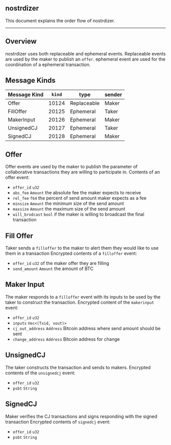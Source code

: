 ## nostrdizer

This document explains the order flow of nostrdizer.

--- 

## Overview

nostrdizer uses both replaceable and ephemeral events. Replaceable events are used by the maker to publish an `offer`.
ephemeral event are used for the coordination of a ephemeral transaction.

## Message Kinds

| Message Kind | `kind` |     type   | sender |
| -------------|--------|------------| ------ |
| Offer        | 10124  | Replaceable| Maker  |
| FillOffer    | 20125  | Ephemeral  | Taker  |
| MakerInput   | 20126  | Ephemeral  | Maker  |
| UnsignedCJ   | 20127  | Ephemeral  | Taker  |
| SignedCJ     | 20128  | Ephemeral  | Maker  |


## Offer 
Offer events are used by the maker to publish the parameter of collaborative transactions they are willing to participate in.
Contents of an offer event:
- `offer_id` `u32`
- `abs_fee` `Amount` the absolute fee the maker expects to receive
- `rel_fee` `f64` the percent of send amount maker expects as a fee
- `minsize` `Amount` the minimum size of the send amount 
- `maxsize` `Amount` the maximum size of the send amount
- `will_brodcast` `bool` if the maker is willing to broadcast the final transaction

## Fill Offer
Taker sends a `filloffer` to the maker to alert them they would like to use them in a transaction
Encrypted contents of a `filloffer` event:
- `offer_id` `u32` of the maker offer they are filling
- `send_amount` `Amount` the amount of BTC

## Maker Input 
The maker responds to a `filloffer` event with its inputs to be used by the taker to construct the transaction.
Encrypted content of the `makerinput` event:
- `offer_id` `u32`
- `inputs` `Vec<(Txid, vout)>`
- `cj_out_address` `Address` Bitcoin address where send amount should be sent 
- `change_address` `Address` Bitcoin address for change 

## UnsignedCJ
The taker constructs the transaction and sends to makers.
Encrypted contents of the `unsignedcj` event:
- `offer_id` `u32`
- `psbt` `String`

## SignedCJ
Maker verifies the CJ transactions and signs responding with the signed transaction
Encrypted contents of `signedcj` event:
- `offer_id` `u32`
- `psbt` `String`


